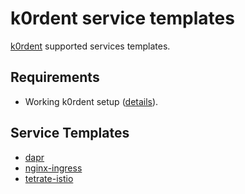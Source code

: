 # k0rdent service templates
[k0rdent](https://k0rdent.github.io/docs/) supported services templates.

## Requirements
- Working k0rdent setup ([details](https://k0rdent.github.io/docs/quick-start/installation/#requirements)).

## Service Templates
- [dapr](./charts/dapr/dapr.md)
- [nginx-ingress](./charts/nginx-ingress/nginx-ingress.md)
- [tetrate-istio](./charts/tetrate-istio/tetrate-istio.md)
